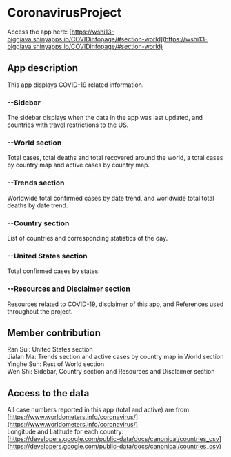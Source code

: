 # CoronavirusProject

Access the app here: [https://wshi13-biggiava.shinyapps.io/COVIDinfopage/#section-world](https://wshi13-biggiava.shinyapps.io/COVIDinfopage/#section-world)

## App description

This app displays COVID-19 related information. 
### --Sidebar
The sidebar displays when the data in the app was last updated, and countries with travel restrictions to the US.
### --World section
Total cases, total deaths and total recovered around the world, a total cases by country map and active cases by country map.
### --Trends section
Worldwide total confirmed cases by date trend, and worldwide total total deaths by date trend.
### --Country section
List of countries and corresponding statistics of the day.
### --United States section
Total confirmed cases by states.
### --Resources and Disclaimer section
Resources related to COVID-19, disclaimer of this app, and References used throughout the project.
  
  
## Member contribution
Ran Sui: United States section  
Jialan Ma: Trends section and active cases by country map in World section  
Yinghe Sun: Rest of World section  
Wen Shi: Sidebar, Country section and Resources and Disclaimer section  

## Access to the data
All case numbers reported in this app (total and active) are from: [https://www.worldometers.info/coronavirus/](https://www.worldometers.info/coronavirus/)  
Longitude and Latitude for each country: [https://developers.google.com/public-data/docs/canonical/countries_csv](https://developers.google.com/public-data/docs/canonical/countries_csv)  

